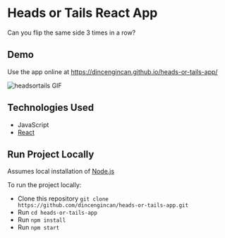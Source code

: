 # Heads or Tails React App
Can you flip the same side 3 times in a row?


## Demo

Use the app online at https://dincengincan.github.io/heads-or-tails-app/

![headsortails GIF](demo/headsortails.gif) 

## Technologies Used
* JavaScript
* [React](https://reactjs.org/)


## Run Project Locally

Assumes local installation of [Node.js](https://nodejs.org)

To run the project locally:

* Clone this repository `git clone https://github.com/dincengincan/heads-or-tails-app.git`
* Run `cd heads-or-tails-app`
* Run `npm install`
* Run `npm start` 








